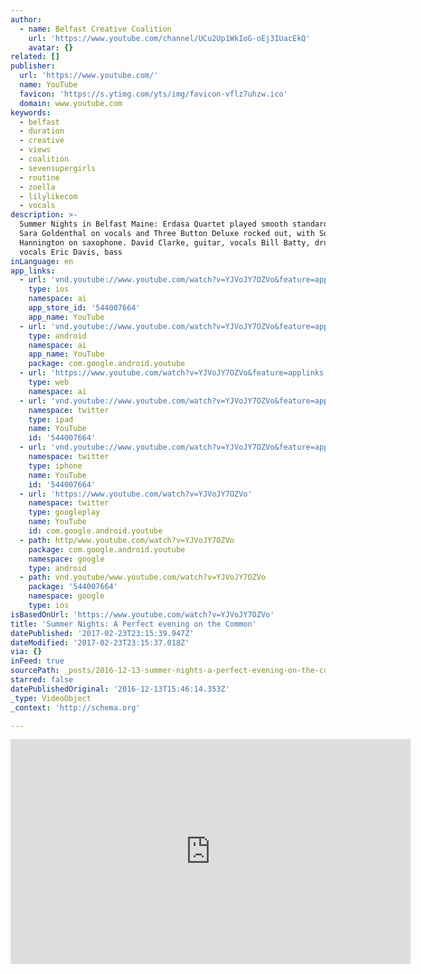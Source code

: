 ```yaml
---
author:
  - name: Belfast Creative Coalition
    url: 'https://www.youtube.com/channel/UCu2Up1WkIoG-oEj3IUacEkQ'
    avatar: {}
related: []
publisher:
  url: 'https://www.youtube.com/'
  name: YouTube
  favicon: 'https://s.ytimg.com/yts/img/favicon-vflz7uhzw.ico'
  domain: www.youtube.com
keywords:
  - belfast
  - duration
  - creative
  - views
  - coalition
  - sevensupergirls
  - routine
  - zoella
  - lilylikecom
  - vocals
description: >-
  Summer Nights in Belfast Maine: Erdasa Quartet played smooth standards, with
  Sara Goldenthal on vocals and Three Button Deluxe rocked out, with Sonja
  Hannington on saxophone. David Clarke, guitar, vocals Bill Batty, drums,
  vocals Eric Davis, bass
inLanguage: en
app_links:
  - url: 'vnd.youtube://www.youtube.com/watch?v=YJVoJY7OZVo&feature=applinks'
    type: ios
    namespace: ai
    app_store_id: '544007664'
    app_name: YouTube
  - url: 'vnd.youtube://www.youtube.com/watch?v=YJVoJY7OZVo&feature=applinks'
    type: android
    namespace: ai
    app_name: YouTube
    package: com.google.android.youtube
  - url: 'https://www.youtube.com/watch?v=YJVoJY7OZVo&feature=applinks'
    type: web
    namespace: ai
  - url: 'vnd.youtube://www.youtube.com/watch?v=YJVoJY7OZVo&feature=applinks'
    namespace: twitter
    type: ipad
    name: YouTube
    id: '544007664'
  - url: 'vnd.youtube://www.youtube.com/watch?v=YJVoJY7OZVo&feature=applinks'
    namespace: twitter
    type: iphone
    name: YouTube
    id: '544007664'
  - url: 'https://www.youtube.com/watch?v=YJVoJY7OZVo'
    namespace: twitter
    type: googleplay
    name: YouTube
    id: com.google.android.youtube
  - path: http/www.youtube.com/watch?v=YJVoJY7OZVo
    package: com.google.android.youtube
    namespace: google
    type: android
  - path: vnd.youtube/www.youtube.com/watch?v=YJVoJY7OZVo
    package: '544007664'
    namespace: google
    type: ios
isBasedOnUrl: 'https://www.youtube.com/watch?v=YJVoJY7OZVo'
title: 'Summer Nights: A Perfect evening on the Common'
datePublished: '2017-02-23T23:15:39.947Z'
dateModified: '2017-02-23T23:15:37.018Z'
via: {}
inFeed: true
sourcePath: _posts/2016-12-13-summer-nights-a-perfect-evening-on-the-common.md
starred: false
datePublishedOriginal: '2016-12-13T15:46:14.353Z'
_type: VideoObject
_context: 'http://schema.org'

---
```

<iframe src="https://cdn.embedly.com/widgets/media.html?src=https%3A%2F%2Fwww.youtube.com%2Fembed%2FYJVoJY7OZVo%3Ffeature%3Doembed&amp;url=http%3A%2F%2Fwww.youtube.com%2Fwatch%3Fv%3DYJVoJY7OZVo&amp;image=https%3A%2F%2Fi.ytimg.com%2Fvi%2FYJVoJY7OZVo%2Fhqdefault.jpg&amp;key=b7d04c9b404c499eba89ee7072e1c4f7&amp;type=text%2Fhtml&amp;schema=youtube" width="640" height="360" scrolling="no" frameborder="0" allowfullscreen="" style=""></iframe>